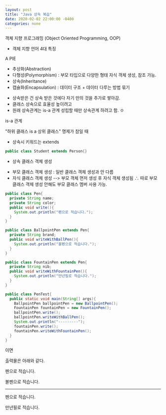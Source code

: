 ```yaml
---
layout: post
title: "Java 상속 복습"
date: 2020-02-02 22:00:00 -0400
categories: none
---
```


객체 지향 프로그래밍 (Object Oriented Programming, OOP)

* 객체 지향 언어 4대 특징

A PIE

- 추상화(Abstraction)
- 다형성(Polymorphism) : 부모 타입으로 다양한 형태 자식 객체 생성, 참조 가능. 
- 상속(Inheritance)
- 캡슐화(Encapsulation) : 데이터 구조 + 데이터 다루는 방법 묶기


* 상속받은 건 상속 받은 것에다 자기 만의 것을 추가로 쌓아감.
* 클래스 상속으로 효율성 높이려고
* 원래 상속관계는 is-a 관계 성립할 때만 상속관계 하려고 함. ㅇ

is-a 관계

"하위 클래스 is a 상위 클래스" 명제가 참일 때

* 상속시 키워드는 extends

```java
public class Student extends Person{}
```

* 상속 클래스 객체 생성

- 부모 클래스 객체 생성 : 일반 클래스 객체 생성과 안 다름
- 자식 클래스 객체 생성
--> 부모 객체 먼저 생성 후 자식 객체 생성됨
∴  따로 부모 클래스 객체 생성 안해도 부모 클래스 멤버 사용 가능. 

```java
public class Pen{
  private String name;
  private String color;
  public void write(){
    System.out.println("펜으로 적습니다.");
  }
}

public class BallpointPen extends Pen{
  private String brand;
  public void writeWithBallPen(){
    System.out.println("볼펜으로 적습니다.");
  }
}

public class FountainPen extends Pen{
  private String nib;
  public void writeWithFountainPen(){
    System.out.println("만년필로 적습니다.");
  }
}

public class PenTest{
  public static void main(String[] args){
    BallpointPen ballpointPen = new BallpointPen();
    FountainPen fountainPen = new FountainPen();
    ballpointPen.write();
    ballpointPen.writeWithBallPen();
    System.out.println("---------");
    fountainPen.write();
    fountainPen.writeWithFountainPen();
  }
}
```

이면 

출력물은 아래와 같다. 

펜으로 적습니다.

볼펜으로 적습니다.

---------

펜으로 적습니다.

만년필로 적습니다.

    
